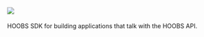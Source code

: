 # ![](https://raw.githubusercontent.com/hoobs-org/HOOBS/master/docs/logo.png)

HOOBS SDK for building applications that talk with the HOOBS API.
